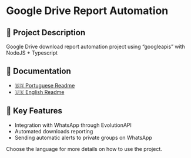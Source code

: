 # Google Drive Report Automation

## 📝 Project Description
Google Drive download report automation project using “googleapis” with NodeJS + Typescript

## 📖 Documentation

- [🇧🇷 Portuguese Readme](README-PT.md)
- [🇺🇸 English Readme](README-EN.md)

## 🚀 Key Features
- Integration with WhatsApp through EvolutionAPI
- Automated downloads reporting
- Sending automatic alerts to private groups on WhatsApp

Choose the language for more details on how to use the project.